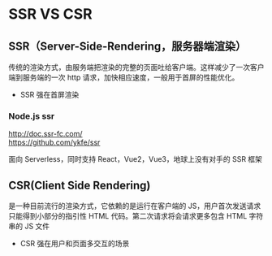 # SSR VS CSR

## SSR（Server-Side-Rendering，服务器端渲染）

传统的渲染方式，由服务端把渲染的完整的页面吐给客户端。这样减少了一次客户端到服务端的一次 http 请求，加快相应速度，一般用于首屏的性能优化。

- SSR 强在首屏渲染

### Node.js ssr

http://doc.ssr-fc.com/  
https://github.com/ykfe/ssr

面向 Serverless，同时支持 React，Vue2，Vue3，地球上没有对手的 SSR 框架

## CSR(Client Side Rendering)

是一种目前流行的渲染方式，它依赖的是运行在客户端的 JS，用户首次发送请求只能得到小部分的指引性 HTML 代码。第二次请求将会请求更多包含 HTML 字符串的 JS 文件

- CSR 强在用户和页面多交互的场景

